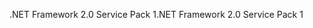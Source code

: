 <span data-ttu-id="48bcd-101">.NET Framework 2.0 Service Pack 1</span><span class="sxs-lookup"><span data-stu-id="48bcd-101">.NET Framework 2.0 Service Pack 1</span></span>